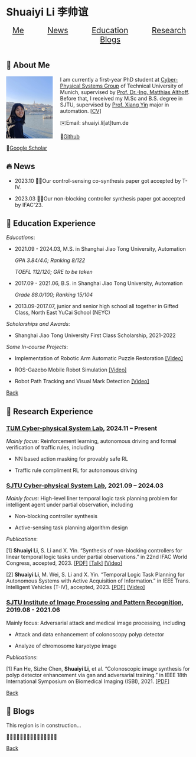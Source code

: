 # Shuaiyi Li 李帅谊

<center>
  <a href="#me" style="font-size: 1.5em; bold;"> Me</a>
  &emsp;&emsp;&emsp;&emsp;
  <a href="#news" style="font-size: 1.5em; bold;">News</a>
  &emsp;&emsp;&emsp;&emsp;
  <a href="#education" style="font-size: 1.5em; bold;">Education</a>
  &emsp;&emsp;&emsp;&emsp;
  <a href="#research" style="font-size: 1.5em; bold;">Research</a>
  &emsp;&emsp;&emsp;&emsp;
  <a href="#blogs" style="font-size: 1.5em; bold;">Blogs</a>
</center>

<style>
hr.transparent {
    border: none;
    background: transparent;
}
</style>
<hr class="transparent">

## 🌙 About Me <a name="me" style="color: transparent;"> </a>

<img src="contents/intro.jpg" alt="me" style="float: left; margin-right: 20px;width:25%">

I am currently a first-year PhD student at [Cyber-Physical Systems Group](https://www.ce.cit.tum.de/en/cps/home/) of Technical University of Munich, supervised by [Prof. Dr.-Ing. Matthias Althoff](https://www.ce.cit.tum.de/en/cps/members/prof-dr-ing-matthias-althoff/). Before that, I received my M.Sc and B.S. degree in SJTU, supervised by [Prof. Xiang Yin](https://xiangyin.sjtu.edu.cn/) major in automation. [[CV]](./contents/ShuaiyiLi_CV.pdf)

✉️Email: shuaiyi.li[at]tum.de

🔗[Github](https://github.com/LiShuaiyi) 

📃[Google Scholar](https://scholar.google.com/citations?user=jEFUAW4AAAAJ&hl=zh-CN&oi=ao)


## 🔥 News <a name="news" style="color: transparent;"> </a>

- 2023.10 🎉🎉Our control-sensing co-synthesis paper got accepted by T-IV.

- 2023.03 🎉🎉Our non-blocking controller synthesis paper got accepted by IFAC'23.
  

## 📖 Education Experience <a name="education" style="color: transparent;"> </a>

*Educations*:

- 2021.09 - 2024.03, M.S. in Shanghai Jiao Tong University, Automation

    *GPA 3.84/4.0; Ranking 8/122*

    *TOEFL 112/120; GRE to be taken*

- 2017.09 - 2021.06, B.S. in Shanghai Jiao Tong University, Automation

    *Grade 88.0/100; Ranking 15/104*

- 2013.09-2017.07, junior and senior high school all together in Gifted Class, North East YuCai School (NEYC) 

*Scholarships and Awards*:

- Shanghai Jiao Tong University First Class Scholarship, 2021-2022

*Some In-course Projects*:

- Implementation of Robotic Arm Automatic Puzzle Restoration [[Video]](https://youtu.be/eazBaS1Es84)

- ROS-Gazebo Mobile Robot Simulation [[Video]](https://youtu.be/fqzCEy0d5tw)

- Robot Path Tracking and Visual Mark Detection [[Video]](https://youtu.be/7F_FDrnY4Pc)

[Back](#shuaiyi-li-李帅谊)

## 📝 Research Experience <a name="research" style="color: transparent;"> </a>

### [TUM Cyber-physical System Lab](https://www.ce.cit.tum.de/en/cps/home/), 2024.11 – Present

*Mainly focus*: Reinforcement learning, autonomous driving and formal verification of traffic rules, including

- NN based action masking for provably safe RL

- Traffic rule compliment RL for autonomous driving 

### [SJTU Cyber-physical System Lab](https://xiangyin.sjtu.edu.cn/group.html), 2021.09 – 2024.03

*Mainly focus*: High-level liner temporal logic task planning problem for intelligent agent under partial observation, including

- Non-blocking controller synthesis 

- Active-sensing task planning algorithm design

*Publications*: 

[1] **Shuaiyi Li**, S. Li and X. Yin. “Synthesis of non-blocking controllers for linear temporal logic tasks under partial observations.” in 22nd IFAC World Congress, accepted, 2023. [[PDF]](https://xiangyin.sjtu.edu.cn/Paper/23IFAC-nb.pdf) [[Talk]](https://youtu.be/vB2aQkdv20s) [[Video]](https://youtu.be/TJpwzvSHXSQ)

[2] **Shuaiyi Li**, M. Wei, S. Li and X. Yin. “Temporal Logic Task Planning for Autonomous Systems with
Active Acquisition of Information.” in IEEE Trans. Intelligent Vehicles (T-IV), accepted, 2023. [[PDF]](https://ieeexplore.ieee.org/document/10294100) [[Video]](https://youtu.be/nO3lqp_UysQ)

### [SJTU Institute of Image Processing and Pattern Recognition](http://www.pami.sjtu.edu.cn/En/Home), 2019.08 - 2021.06

Mainly focus: Adversarial attack and medical image processing, including 

-  Attack and data enhancement of colonoscopy polyp detector

- Analyze of chromosome karyotype image

*Publications*: 

[1] Fan He, Sizhe Chen, **Shuaiyi Li**, et al. “Colonoscopic image synthesis for polyp detector enhancement via gan and adversarial training.” in IEEE 18th International Symposium on Biomedical Imaging (ISBI), 2021. [[PDF]](https://ieeexplore.ieee.org/abstract/document/9434050)

[Back](#shuaiyi-li-李帅谊)

## 🌴 Blogs <a name="blogs" style="color: transparent;"> </a>

This region is in construction...

👷👷‍♀️👷🏽🚧🚧🚧🚧🚧🚧🚧🚧🚧🚧

[Back](#shuaiyi-li-李帅谊)


